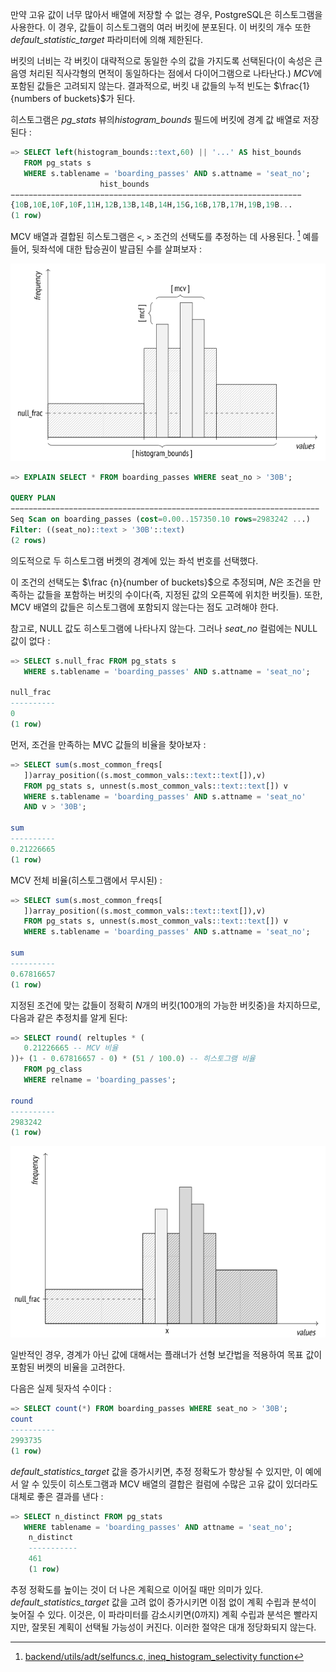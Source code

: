 만약 고유 값이 너무 많아서 배열에 저장할 수 없는 경우, PostgreSQL은 히스토그램을 사용한다. 이 경우, 값들이 히스토그램의 여러 버킷에 분포된다.
이 버킷의 개수 또한  *default_statistic_target* 파라미터에 의해 제한된다.

버킷의 너비는 각 버킷이 대략적으로 동일한 수의 값을 가지도록 선택된다(이 속성은 큰 음영 처리된 직사각형의 면적이 동일하다는 점에서 다이어그램으로 나타난다.)
*MCV*에 포함된 값들은 고려되지 않는다. 결과적으로, 버킷 내 값들의 누적 빈도는 $\frac{1}{numbers of buckets}$가 된다.

히스토그램은 *pg_stats* 뷰의*histogram_bounds* 필드에 버킷에 경계 값 배열로 저장된다 : 
```sql
=> SELECT left(histogram_bounds::text,60) || '...' AS hist_bounds
   FROM pg_stats s
   WHERE s.tablename = 'boarding_passes' AND s.attname = 'seat_no';
					hist_bounds
−−−−−−−−−−−−−−−−−−−−−−−−−−−−−−−−−−−−−−−−−−−−−−−−−−−−−−−−−−−−−−−−−
{10B,10E,10F,10F,11H,12B,13B,14B,14H,15G,16B,17B,17H,19B,19B...
(1 row)

```

MCV 배열과 결합된 히스토그램은 `<`, `>` 조건의 선택도를 추정하는 데 사용된다. [^1]
예를 들어, 뒷좌석에 대한 탑승권이 발급된 수를 살펴보자 : 

![](image/Pasted%20image%2020241017134356.png)


```sql
=> EXPLAIN SELECT * FROM boarding_passes WHERE seat_no > '30B';

QUERY PLAN
−−−−−−−−−−−−−−−−−−−−−−−−−−−−−−−−−−−−−−−−−−−−−−−−−−−−−−−−−−−−−−−−−−−−−
Seq Scan on boarding_passes (cost=0.00..157350.10 rows=2983242 ...)
Filter: ((seat_no)::text > '30B'::text)
(2 rows)

```
의도적으로 두 히스토그램 버켓의 경계에 있는 좌석 번호를 선택했다.

이 조건의 선택도는 $\frac {n}{number of buckets}$으로 추정되며, *N*은  조건을 만족하는 값들을 포함하는 버킷의 수이다(즉, 지정된 값의 오른쪽에 위치한 버킷들).
또한, MCV 배열의 값들은 히스토그램에 포함되지 않는다는 점도 고려해야 한다.

참고로, NULL 값도 히스토그램에 나타나지 않는다. 그러나 *seat_no* 컬럼에는 NULL 값이 없다 : 

```sql
=> SELECT s.null_frac FROM pg_stats s
   WHERE s.tablename = 'boarding_passes' AND s.attname = 'seat_no';
   
null_frac
----------
0
(1 row)

```

먼저, 조건을 만족하는 MVC 값들의 비율을 찾아보자 : 

```sql
=> SELECT sum(s.most_common_freqs[
   ])array_position((s.most_common_vals::text::text[]),v)
   FROM pg_stats s, unnest(s.most_common_vals::text::text[]) v
   WHERE s.tablename = 'boarding_passes' AND s.attname = 'seat_no'
   AND v > '30B';
   
sum
----------
0.21226665
(1 row)


```

MCV 전체 비율(히스토그램에서 무시된) :
```sql
=> SELECT sum(s.most_common_freqs[
   ])array_position((s.most_common_vals::text::text[]),v)
   FROM pg_stats s, unnest(s.most_common_vals::text::text[]) v
   WHERE s.tablename = 'boarding_passes' AND s.attname = 'seat_no';
   
sum
----------
0.67816657
(1 row)

```

지정된 조건에 맞는 값들이 정확히 *N*개의 버킷(100개의 가능한 버킷중)을 차지하므로, 다음과 같은 추정치를 알게 된다:

```sql
=> SELECT round( reltuples * (
   0.21226665 -- MCV 비율
))+ (1 - 0.67816657 - 0) * (51 / 100.0) -- 히스토그램 비율
   FROM pg_class
   WHERE relname = 'boarding_passes';
   
round
----------
2983242
(1 row)

```

![](image/Pasted%20image%2020241017135258.png)



일반적인 경우, 경계가 아닌 값에 대해서는 플래너가 선형 보간법을 적용하여 목표 값이 포함된 버켓의 비율을 고려한다.

다음은 실제 뒷자석 수이다 : 

```sql
=> SELECT count(*) FROM boarding_passes WHERE seat_no > '30B';
count
----------
2993735
(1 row)

```

*default_statistics_target* 값을 증가시키면, 추정 정확도가 향상될 수 있지만, 이 예에서 알 수 있듯이 히스토그램과 MCV 배열의 결합은 컬럼에 수많은 고유 값이 있더라도 대체로 좋은 결과를 낸다 : 

```sql
=> SELECT n_distinct FROM pg_stats
   WHERE tablename = 'boarding_passes' AND attname = 'seat_no';
    n_distinct
	-----------
	461
	(1 row)

```

추정 정확도를 높이는 것이 더 나은 계획으로 이어질 때만 의미가 있다. *default_statistics_target* 값을 고려 없이 증가시키면 이점 없이 계획 수립과 분석이 늦어질 수 있다.
이것은, 이 파라미터를 감소시키면(0까지) 계획 수립과 분석은 빨라지지만, 잘못된 계획이 선택될 가능성이 커진다. 이러한 절약은 대개 정당화되지 않는다.






[^1]:[backend/utils/adt/selfuncs.c, ineq_histogram_selectivity function](https://git.postgresql.org/gitweb/?p=postgresql.git;a=blob;f=src/backend/utils/adt/selfuncs.c;hb=REL_14_STABLE)